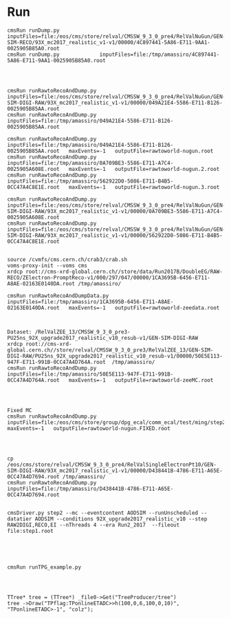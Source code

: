 Run
====


    cmsRun runDump.py             inputFiles=file:/eos/cms/store/relval/CMSSW_9_3_0_pre4/RelValNuGun/GEN-SIM-RECO/93X_mc2017_realistic_v1-v1/00000/4C897441-5A86-E711-9AA1-0025905B85A0.root
    cmsRun runDump.py             inputFiles=file:/tmp/amassiro/4C897441-5A86-E711-9AA1-0025905B85A0.root
    
    

    
    cmsRun runRawtoRecoAndDump.py             inputFiles=file:/eos/cms/store/relval/CMSSW_9_3_0_pre4/RelValNuGun/GEN-SIM-DIGI-RAW/93X_mc2017_realistic_v1-v1/00000/049A21E4-5586-E711-B126-0025905B85AA.root
    cmsRun runRawtoRecoAndDump.py             inputFiles=file:/tmp/amassiro/049A21E4-5586-E711-B126-0025905B85AA.root

    cmsRun runRawtoRecoAndDump.py             inputFiles=file:/tmp/amassiro/049A21E4-5586-E711-B126-0025905B85AA.root   maxEvents=-1   outputFile=rawtoworld-nugun.root
    cmsRun runRawtoRecoAndDump.py             inputFiles=file:/tmp/amassiro/0A709BE3-5586-E711-A7C4-0025905A608E.root   maxEvents=-1   outputFile=rawtoworld-nugun.2.root
    cmsRun runRawtoRecoAndDump.py             inputFiles=file:/tmp/amassiro/562922D0-5086-E711-B4B5-0CC47A4C8E1E.root   maxEvents=-1   outputFile=rawtoworld-nugun.3.root

    cmsRun runRawtoRecoAndDump.py             inputFiles=file:/eos/cms/store/relval/CMSSW_9_3_0_pre4/RelValNuGun/GEN-SIM-DIGI-RAW/93X_mc2017_realistic_v1-v1/00000/0A709BE3-5586-E711-A7C4-0025905A608E.root
    cmsRun runRawtoRecoAndDump.py             inputFiles=file:/eos/cms/store/relval/CMSSW_9_3_0_pre4/RelValNuGun/GEN-SIM-DIGI-RAW/93X_mc2017_realistic_v1-v1/00000/562922D0-5086-E711-B4B5-0CC47A4C8E1E.root
    
    
    source /cvmfs/cms.cern.ch/crab3/crab.sh
    voms-proxy-init --voms cms
    xrdcp root://cms-xrd-global.cern.ch//store/data/Run2017B/DoubleEG/RAW-RECO/ZElectron-PromptReco-v1/000/297/047/00000/1CA3695B-6456-E711-A8AE-02163E0140DA.root /tmp/amassiro/
    
    cmsRun runRawtoRecoAndDumpData.py             inputFiles=file:/tmp/amassiro/1CA3695B-6456-E711-A8AE-02163E0140DA.root   maxEvents=-1   outputFile=rawtoworld-zeedata.root


    
    Dataset: /RelValZEE_13/CMSSW_9_3_0_pre3-PU25ns_92X_upgrade2017_realistic_v10_resub-v1/GEN-SIM-DIGI-RAW
    xrdcp root://cms-xrd-global.cern.ch//store/relval/CMSSW_9_3_0_pre3/RelValZEE_13/GEN-SIM-DIGI-RAW/PU25ns_92X_upgrade2017_realistic_v10_resub-v1/00000/50E5E113-947F-E711-991B-0CC47A4D764A.root  /tmp/amassiro/
    cmsRun runRawtoRecoAndDump.py             inputFiles=file:/tmp/amassiro/50E5E113-947F-E711-991B-0CC47A4D764A.root   maxEvents=-1   outputFile=rawtoworld-zeeMC.root

    
    

    Fixed MC
    cmsRun runRawtoRecoAndDump.py    inputFiles=file:/eos/cms/store/group/dpg_ecal/comm_ecal/test/ming/step2_DIGIPREMIX_S2_DATAMIX_L1_DIGI2RAW_HLT_new_PU_20170901.root   maxEvents=-1   outputFile=rawtoworld-nugun.FIXED.root

        
    
    
    cp /eos/cms/store/relval/CMSSW_9_3_0_pre4/RelValSingleElectronPt10/GEN-SIM-DIGI-RAW/93X_mc2017_realistic_v1-v1/00000/D438441B-4786-E711-A65E-0CC47A4D7694.root /tmp/amassiro/
    cmsRun runRawtoRecoAndDump.py             inputFiles=file:/tmp/amassiro/D438441B-4786-E711-A65E-0CC47A4D7694.root
 
    
    cmsDriver.py step2 --mc --eventcontent AODSIM --runUnscheduled --datatier AODSIM --conditions 92X_upgrade2017_realistic_v10 --step RAW2DIGI,RECO,EI --nThreads 4 --era Run2_2017  --fileout file:step1.root
    
    
    
    
    
    cmsRun runTPG_example.py
    
    
    
    
    TTree* tree = (TTree*) _file0->Get("TreeProducer/tree")
    tree ->Draw("TPflag:TPonlineETADC>>h(100,0,6,100,0,10)", "TPonlineETADC>-1", "colz");
    
    
    
    